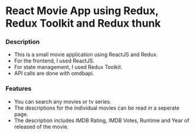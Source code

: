 # React Movie App using Redux, Redux Toolkit and Redux thunk

### Description
- This is a small movie application using ReactJS and Redux.
- For the frontend, I used ReactJS.
- For state management, I used Redux Toolkit.
- API calls are done with omdbapi.

### Features
- You can search any movies or tv series.
- The descriptions for the individual movies can be read in a seperate page.
- The description includes IMDB Rating, IMDB Votes, Runtime and Year of released of the movie.
